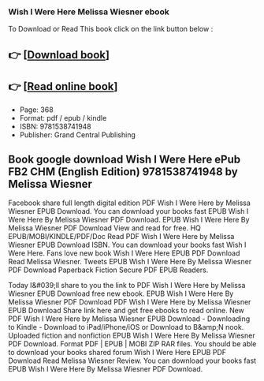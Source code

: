 ### Wish I Were Here Melissa Wiesner ebook

To Download or Read This book click on the link button below :

## 👉  [**[Download book](http://filesbooks.info/download.php?group=book&from=github.com&id=718426&lnk=1060 "Download book")**]

## 👉  [**[Read online book](http://filesbooks.info/download.php?group=book&from=github.com&id=718426&lnk=1060 "Read online book")**]


* Page: 368
* Format: pdf / epub / kindle
* ISBN: 9781538741948
* Publisher: Grand Central Publishing



## Book google download Wish I Were Here ePub FB2 CHM (English Edition) 9781538741948 by Melissa Wiesner


Facebook share full length digital edition PDF Wish I Were Here by Melissa Wiesner EPUB Download. You can download your books fast EPUB Wish I Were Here By Melissa Wiesner PDF Download. EPUB Wish I Were Here By Melissa Wiesner PDF Download View and read for free. HQ EPUB/MOBI/KINDLE/PDF/Doc Read PDF Wish I Were Here by Melissa Wiesner EPUB Download ISBN. You can download your books fast Wish I Were Here. Fans love new book Wish I Were Here EPUB PDF Download Read Melissa Wiesner. Tweets EPUB Wish I Were Here By Melissa Wiesner PDF Download Paperback Fiction Secure PDF EPUB Readers.

Today I&amp;#039;ll share to you the link to PDF Wish I Were Here by Melissa Wiesner EPUB Download free new ebook. EPUB Wish I Were Here By Melissa Wiesner PDF Download PDF Wish I Were Here by Melissa Wiesner EPUB Download Share link here and get free ebooks to read online. New PDF Wish I Were Here by Melissa Wiesner EPUB Download - Downloading to Kindle - Download to iPad/iPhone/iOS or Download to B&amp;amp;N nook. Uploaded fiction and nonfiction EPUB Wish I Were Here By Melissa Wiesner PDF Download. Format PDF | EPUB | MOBI ZIP RAR files. You should be able to download your books shared forum Wish I Were Here EPUB PDF Download Read Melissa Wiesner Review. You can download your books fast EPUB Wish I Were Here By Melissa Wiesner PDF Download.





